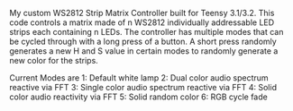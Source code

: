 My custom WS2812 Strip Matrix Controller built for Teensy 3.1/3.2. This code controls a matrix made of n WS2812 individually addressable LED strips each containing n LEDs. The controller has multiple modes that can be cycled through with a long press of a button. A short press randomly generates a new H and S value in certain modes to randomly generate a new color for the strips.

Current Modes are
1: Default white lamp
2: Dual color audio spectrum reactive via FFT
3: Single color audio spectrum reactive via FFT
4: Solid color audio reactivity via FFT
5: Solid random color
6: RGB cycle fade
